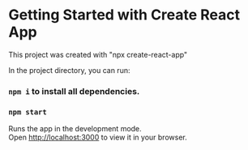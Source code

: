 # Getting Started with Create React App

This project was created with "npx create-react-app"

In the project directory, you can run:
### `npm i` to install all dependencies.
### `npm start`

Runs the app in the development mode.\
Open [http://localhost:3000](http://localhost:3000) to view it in your browser.


